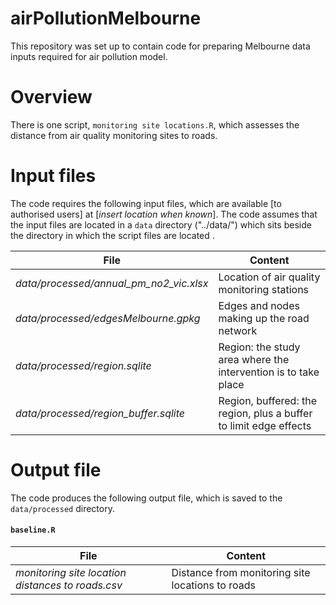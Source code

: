 # airPollutionMelbourne
This repository was set up to contain code for preparing Melbourne data inputs required for air pollution model.

# Overview
There is one script, `monitoring site locations.R`, which assesses the distance from air quality monitoring sites to roads.

# Input files
The code requires the following input files, which are available [to authorised users] at [*insert location when known*].  The code assumes that the input files are located in a `data` directory ("../data/") which sits beside the directory in which the script files are located .

| File               | Content                                                  |
|--------------------|----------------------------------------------------------|
|*data/processed/annual_pm_no2_vic.xlsx* | Location of air quality monitoring stations |
|*data/processed/edgesMelbourne.gpkg* |Edges and nodes making up the road network |
|*data/processed/region.sqlite* |Region: the study area where the intervention is to take place |
|*data/processed/region_buffer.sqlite* |Region, buffered: the region, plus a buffer to limit edge effects |

# Output file
The code produces the following output file, which is saved to the `data/processed` directory.

#### `baseline.R`
| File               | Content                                                  |
|--------------------|----------------------------------------------------------|
|*monitoring site location distances to roads.csv* | Distance from monitoring site locations to roads |